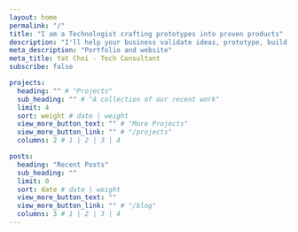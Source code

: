 ```yaml
---
layout: home
permalink: "/"
title: "I am a Technologist crafting prototypes into proven products"
description: "I'll help your business validate ideas, prototype, build, and launch with speed and care. With 11+ years at Airbnb, I've shaped core features and driven cutting edge R&D to successful, scalable products. Let's bring your vision to life."
meta_description: "Portfolio and website"
meta_title: Yat Choi - Tech Consultant
subscribe: false

projects:
  heading: "" # "Projects"
  sub_heading: "" # "A collection of our recent work"
  limit: 4
  sort: weight # date | weight
  view_more_button_text: "" # "More Projects"
  view_more_button_link: "" # "/projects"
  columns: 2 # 1 | 2 | 3 | 4

posts:
  heading: "Recent Posts"
  sub_heading: ""
  limit: 0
  sort: date # date | weight
  view_more_button_text: ""
  view_more_button_link: "" # "/blog"
  columns: 3 # 1 | 2 | 3 | 4
---
```

